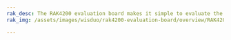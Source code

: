 ```yaml
---
rak_desc: The RAK4200 evaluation board makes it simple to evaluate the RAK4200 stamp module. The base board allows to test WisBlock Sensor and WisBlock IO modules.
rak_img: /assets/images/wisduo/rak4200-evaluation-board/overview/RAK4200-Evaluation.png

---
```


<rk-redirect to="/Product-Categories/WisDuo/RAK4200-Evaluation-Board/Overview/"/>